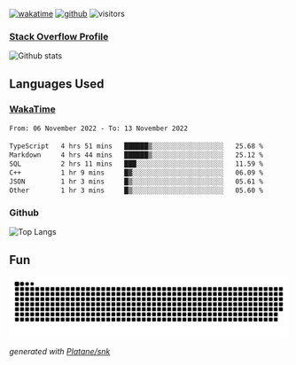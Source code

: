 [![wakatime](https://wakatime.com/badge/user/82c377cd-a54c-404c-b7df-177b313ca539.svg)](https://wakatime.com/@82c377cd-a54c-404c-b7df-177b313ca539)
[![github](https://img.shields.io/github/followers/xinthose?logo=github&style=plastic)](https://github.com/alanhamlett?tab=followers)
![visitors](https://visitor-badge.glitch.me/badge?page_id=xinthose&left_color=green&right_color=red)
### [Stack Overflow Profile](https://stackoverflow.com/users/4056146/xinthose)

![Github stats](https://github-readme-stats.vercel.app/api?username=xinthose&show_icons=true&theme=radical&count_private=true)

## Languages Used

### [WakaTime](https://wakatime.com/)
<!--START_SECTION:waka-->

```text
From: 06 November 2022 - To: 13 November 2022

TypeScript   4 hrs 51 mins   ██████▒░░░░░░░░░░░░░░░░░░   25.68 %
Markdown     4 hrs 44 mins   ██████▒░░░░░░░░░░░░░░░░░░   25.12 %
SQL          2 hrs 11 mins   ███░░░░░░░░░░░░░░░░░░░░░░   11.59 %
C++          1 hr 9 mins     █▓░░░░░░░░░░░░░░░░░░░░░░░   06.09 %
JSON         1 hr 3 mins     █▒░░░░░░░░░░░░░░░░░░░░░░░   05.61 %
Other        1 hr 3 mins     █▒░░░░░░░░░░░░░░░░░░░░░░░   05.60 %
```

<!--END_SECTION:waka-->

### Github

![Top Langs](https://github-readme-stats.vercel.app/api/top-langs/?username=xinthose)

## Fun
![github contribution grid snake animation](https://raw.githubusercontent.com/xinthose/xinthose/output/github-contribution-grid-snake.svg)

_generated with [Platane/snk](https://github.com/Platane/snk)_
